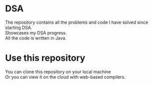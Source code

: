 # DSA
The repository contains all the problems and code I have solved since starting DSA.   
Showcases my DSA progress.   
All the code is written in Java.    

# Use this repository
You can clone this repository on your local machine  
Or you can view it on the cloud with web-based compilers.
